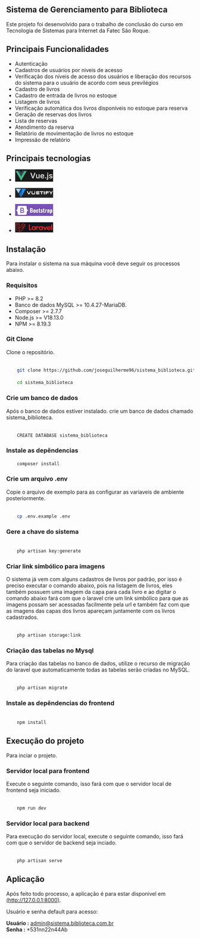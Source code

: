 ## Sistema de Gerenciamento para Biblioteca

Este projeto foi desenvolvido para o trabalho de conclusão do curso em Tecnologia de Sistemas para Internet da Fatec São Roque.

## Principais Funcionalidades

- Autenticação
- Cadastros de usuários por niveis de acesso
- Verificação dos níveis de acesso dos usuários e liberação dos recursos do sistema para o usuário de acordo com seus previlégios
- Cadastro de livros
- Cadastro de entrada de livros no estoque
- Listagem de livros
- Verificação automática dos livros disponíveis no estoque para reserva
- Geração de reservas dos livros
- Lista de reservas
- Atendimento da reserva
- Relatório de movimentação de livros no estoque
- Impressão de relatório

## Principais tecnologias

- [![Logo framework Vue.js](storage/app/public/imagens/logo_vue_js.png "Logo, framework vue.js")](https://github.com/joseguilherme96/sistema_biblioteca/blob/d2802d20986b37d8a07687a681af0169c3fe8c1e/storage/app/public/imagens/logo_vue_js.png)

- [![Logo framework vuetify](storage/app/public/imagens/log_vuetify.png "Logo, framework vuetify")](https://github.com/joseguilherme96/sistema_biblioteca/blob/d2802d20986b37d8a07687a681af0169c3fe8c1e/storage/app/public/imagens/log_vuetify.png)

- [![Logo bootstrap](storage/app/public/imagens/bootstrap_logo.png "Logo, bootstrap")](https://github.com/joseguilherme96/sistema_biblioteca/blob/main/storage/app/public/imagens/bootstrap_logo.png)

- [![Logo framework laravel](storage/app/public/imagens/logo_laravel.png "Logo, framework laravel")](https://github.com/joseguilherme96/sistema_biblioteca/blob/main/storage/app/public/imagens/logo_laravel.png)

## Instalação

Para instalar o sistema na sua máquina você deve seguir os processos abaixo.

### Requisitos

- PHP >= 8.2
- Banco de dados MySQL >= 10.4.27-MariaDB.
- Composer >= 2.7.7
- Node.js >= V18.13.0
- NPM >= 8.19.3

### Git Clone

Clone o repositório.

```bash

    git clone https://github.com/joseguilherme96/sistema_biblioteca.git

    cd sistema_biblioteca

```


### Crie um banco de dados

Após o banco de dados estiver instalado. crie um banco de dados chamado sistema_biblioteca.

```bash

    CREATE DATABASE sistema_biblioteca

```

### Instale as depêndencias

```bash
    composer install
```

### Crie um arquivo .env

Copie o arquivo de exemplo para as configurar as variaveis de ambiente posteriormente.

```bash

    cp .env.example .env

```

### Gere a chave do sistema

```bash

    php artisan key:generate

```

### Criar link simbólico para imagens
O sistema já vem com alguns cadastros de livros por padrão, por isso é preciso executar o comando abaixo, pois na listagem de livros, eles também possuem uma imagem da capa para cada livro e ao digitar o comando abaixo fará com que o laravel crie um link simbólico para que as imagens possam ser acessadas facilmente pela url e também faz com que as imagens das capas dos livros apareçam juntamente com os livros cadastrados.

```bash

    php artisan storage:link

```

### Criação das tabelas no Mysql

Para criação das tabelas no banco de dados, utilize o recurso de migração do laravel que automaticamente todas as tabelas serão criadas no MySQL.

```bash

    php artisan migrate

```

### Instale as depêndencias do frontend

```bash

    npm install

```

## Execução do projeto

Para inciar o projeto.

### Servidor local para frontend

Execute o seguinte comando, isso fará com que o servidor local de frontend seja iniciado.

```bash

    npm run dev

```

### Servidor local para backend

Para execução do servidor local, execute o seguinte comando, isso fará com que o servidor de backend seja inciado.

```bash

    php artisan serve

```

## Aplicação

Após feito todo processo, a aplicação é para estar disponivel em [(http://127.0.0.1:8000)](http://127.0.0.1:8000).

Usuário e senha default para acesso: <br>

**Usuário :** admin@sistema.biblioteca.com.br<br>
**Senha :** *531nn22n44Ab
